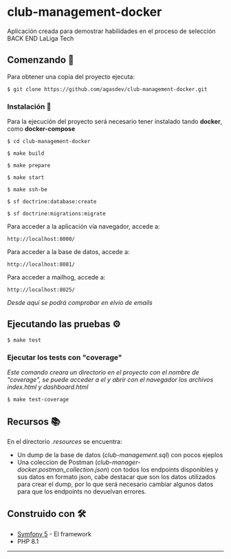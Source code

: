 # club-management-docker

Aplicación creada para demostrar habilidades en el proceso de selección BACK END LaLiga Tech

## Comenzando 🚀

Para obtener una copia del proyecto ejecuta:

```
$ git clone https://github.com/agasdev/club-management-docker.git
```


### Instalación 🔧

Para la ejecución del proyecto será necesario tener instalado tando **docker**, como **docker-compose**


```
$ cd club-management-docker

$ make build 

$ make prepare

$ make start

$ make ssh-be

$ sf doctrine:database:create

$ sf doctrine:migrations:migrate
```

Para acceder a la aplicación vía navegador, accede a:
```
http://localhost:8000/
```

Para acceder a la base de datos, accede a:
```
http://localhost:8081/
```

Para acceder a mailhog, accede a:
```
http://localhost:8025/
```
*Desde aquí se podrá comprobar en elvío de emails*

## Ejecutando las pruebas ⚙️

```
$ make test
```

### Ejecutar los tests con "coverage"

*Este comando creara un directorio en el proyecto  con el nombre de "coverage", se puede acceder a el y abrir con el 
navegador los archivos index.html y dashboard.html*
```
$ make test-coverage
```

## Recursos 📚

En el directorio *.resources* se encuentra: 
* Un dump de la base de datos (*club-management.sql*) con pocos ejeplos
* Una coleccion de Postman (*club-manager-docker.postman_collection.json*) con todos los endpoints disponibles y sus datos en formato json, cabe destacar que son los 
datos utilizados para crear el dump, por lo que será necesario cambiar algunos datos para que los endpoints no devuelvan
errores.

## Construido con 🛠️

* [Symfony 5](https://symfony.com/doc/current/index.html) - El framework
* PHP 8.1

---